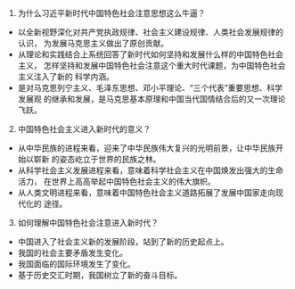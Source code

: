 1. 为什么习近平新时代中国特色社会注意思想这么牛逼？

+ 以全新视野深化对共产党执政规律、社会主义建设规律、人类社会发展规律的认识，
为发展马克思主义做出了原创贡献。
+ 从理论和实践结合上系统回答了新时代如何坚持和发展什么样的中国特色社会主义，
怎样坚持和发展中国特色社会注意这个重大时代课题，为中国特色社会主义注入了新的
科学内涵。
+ 是对马克思列宁主义、毛泽东思想、邓小平理论、“三个代表”重要思想、科学发展观
的继承和发展，是马克思基本原理和中国当代国情结合后的又一次理论飞跃。

2. 中国特色社会主义进入新时代的意义？

+ 从中华民族的进程来看，迎来了中华民族伟大复兴的光明前景，让中华民族开始以崭新
的姿态屹立于世界的民族之林。
+ 从科学社会主义发展进程来看，意味着科学社会主义在中国焕发出强大的生命活力，
在世界上高高举起中国特色社会主义的伟大旗帜。
+ 从人类文明进程来看，意味着中国特色社会主义道路拓展了发展中国家走向现代化的
途径。

3. 如何理解中国特色社会注意进入新时代？

+ 中国进入了社会主义新的发展阶段，站到了新的历史起点上。
+ 我国的社会主要矛盾发生变化。
+ 我国面临的国际环境发生了变化。
+ 基于历史交汇时期，我国树立了新的奋斗目标。
